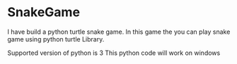# SnakeGame
I have build a python turtle snake game. In this game the you can play snake game using python turtle Library.

Supported version of python is 3
This python code will work on windows
